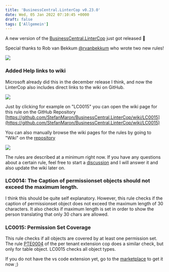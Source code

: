 ```yaml
---
title: 'BusinessCentral.LinterCop v0.23.0'
date: Wed, 05 Jan 2022 07:10:45 +0000
draft: false
tags: ['Allgemein']
---
```


A new version of the [BusinessCentral.LinterCop](https://github.com/StefanMaron/BusinessCentral.LinterCop) just got released 🥳

Special thanks to Rob van Bekkum [@rvanbekkum](https://twitter.com/rvanbekkum) who wrote two new rules!

![](https://stefanmaron.files.wordpress.com/2022/01/image.png)

### Added Help links to wiki

Microsoft already did this in the december release I think, and now the LinterCop also includes direct links to the wiki on GitHub.

![](https://stefanmaron.files.wordpress.com/2022/01/image-1.png)

Just by clicking for example on "LC0015" you can open the wiki page for this rule on the GitHub Repository [https://github.com/StefanMaron/BusinessCentral.LinterCop/wiki/LC0015](https://github.com/StefanMaron/BusinessCentral.LinterCop/wiki/LC0015)

You can also manually browse the wiki pages for the rules by going to "Wiki" on the [repository](https://github.com/StefanMaron/BusinessCentral.LinterCop/wiki)

![](https://stefanmaron.files.wordpress.com/2022/01/image-2.png)

The rules are described at a minimum right now. If you have any questions about a certain rule, feel free to start a [discussion](https://github.com/StefanMaron/BusinessCentral.LinterCop/discussions) and I will answer it and also update the wiki later on.

### LC0014: The Caption of permissionset objects should not exceed the maximum length.

I think this should be quite self explanatory. However, this rule checks if the caption of permissionset object does not exceed the maximum length of 30 characters. It also checks if maximum length is set in order to show the person translating that only 30 chars are allowed.

### LC0015: Permission Set Coverage

This rule checks if all objects are covered by at least one permission set. The rule [PTE0004](https://docs.microsoft.com/en-us/dynamics365/business-central/dev-itpro/developer/analyzers/pertenantextensioncop-pte0004) of the per tenant extension cop does a similar check, but only for table object. LC0015 checks all object types.

If you do not have the vs code extension yet, go to the [marketplace](https://marketplace.visualstudio.com/items?itemName=StefanMaron.businesscentral-lintercop) to get it now ;)